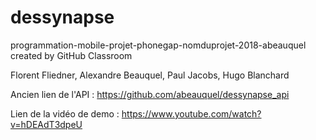 # dessynapse

programmation-mobile-projet-phonegap-nomduprojet-2018-abeauquel created by GitHub Classroom

Florent Fliedner, Alexandre Beauquel, Paul Jacobs, Hugo Blanchard

Ancien lien de l'API : https://github.com/abeauquel/dessynapse_api

Lien de la vidéo de demo : https://www.youtube.com/watch?v=hDEAdT3dpeU
